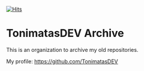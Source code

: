[![Hits](https://hits.sh/github.com/tonimatasdev-archive/.github.svg?view=today-total&label=Views)](https://hits.sh/github.com/tonimatasdev-archive/.github/)
# TonimatasDEV Archive
This is an organization to archive my old repositories.

My profile: https://github.com/TonimatasDEV
